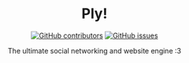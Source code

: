 <div align="center">
  <h1>Ply!</h1>
</div>

<div align="center">
  <!-- breaks if we dont have this blank line -->
  
  <a href="">![GitHub contributors](https://img.shields.io/github/contributors-anon/di-delta9/ply?style=for-the-badge)</a>
  <a href="">![GitHub issues](https://img.shields.io/github/issues/di-delta9/ply?style=for-the-badge)</a>
</div>

<div align="center">
  <p>The ultimate social networking and website engine :3</p>
</div>
